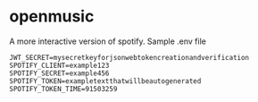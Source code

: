# openmusic
A more interactive version of spotify.
Sample .env file
```
JWT_SECRET=mysecretkeyforjsonwebtokencreationandverification
SPOTIFY_CLIENT=example123
SPOTIFY_SECRET=example456
SPOTIFY_TOKEN=exampletextthatwillbeautogenerated
SPOTIFY_TOKEN_TIME=91503259
```